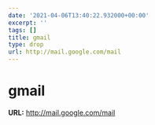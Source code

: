 ```yaml
---
date: '2021-04-06T13:40:22.932000+00:00'
excerpt: ''
tags: []
title: gmail
type: drop
url: http://mail.google.com/mail
---
```


# gmail

**URL:** http://mail.google.com/mail
